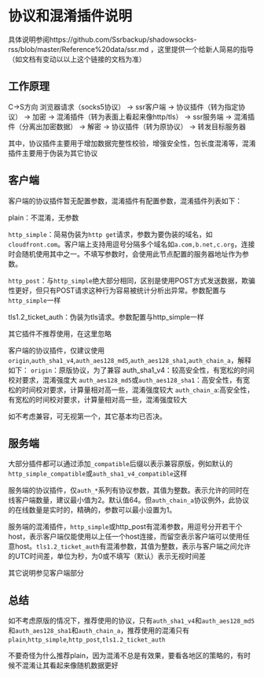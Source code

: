 # 协议和混淆插件说明

具体说明参阅https://github.com/Ssrbackup/shadowsocks-rss/blob/master/Reference%20data/ssr.md  ，这里提供一个给新人简易的指导（如文档有变动以以上这个链接的文档为准）

## 工作原理

C->S方向
浏览器请求（socks5协议） -> ssr客户端 -> 协议插件（转为指定协议） -> 加密 -> 混淆插件（转为表面上看起来像http/tls） -> ssr服务端 -> 混淆插件（分离出加密数据） -> 解密 -> 协议插件（转为原协议） -> 转发目标服务器

其中，协议插件主要用于增加数据完整性校验，增强安全性，包长度混淆等，混淆插件主要用于伪装为其它协议

## 客户端

客户端的协议插件暂无配置参数，混淆插件有配置参数，混淆插件列表如下：

plain：不混淆，无参数

`http_simple`：简易伪装为`http get`请求，参数为要伪装的域名，如`cloudfront.com`。客户端上支持用逗号分隔多个域名如`a.com,b.net,c.org`，连接时会随机使用其中之一。不填写参数时，会使用此节点配置的服务器地址作为参数。

`http_post`：与`http_simple`绝大部分相同，区别是使用POST方式发送数据，欺骗性更好，但只有POST请求这种行为容易被统计分析出异常。参数配置与`http_simple`一样

tls1.2_ticket_auth：伪装为tls请求。参数配置与http_simple一样

其它插件不推荐使用，在这里忽略

客户端的协议插件，仅建议使用`origin`,`auth_sha1_v4`,`auth_aes128_md5`,`auth_aes128_sha1`,`auth_chain_a`，解释如下：
`origin`：原版协议，为了兼容
auth_sha1_v4：较高安全性，有宽松的时间校对要求，混淆强度大
`auth_aes128_md5`或`auth_aes128_sha1`：高安全性，有宽松的时间校对要求，计算量相对高一些，混淆强度较大
`auth_chain_a`:高安全性，有宽松的时间校对要求，计算量相对高一些，混淆强度较大

如不考虑兼容，可无视第一个，其它基本均已否决。

## 服务端

大部分插件都可以通过添加`_compatible`后缀以表示兼容原版，例如默认的`http_simple_compatible`或`auth_sha1_v4_compatible`这样

服务端的协议插件，仅`auth_*`系列有协议参数，其值为整数。表示允许的同时在线客户端数量，建议最小值为2。默认值64。但`auth_chain_a`协议例外，此协议的在线数量是实时的，精确的，参数可以最小设置为1。

服务端的混淆插件，`http_simple`或http_post有混淆参数，用逗号分开若干个host，表示客户端仅能使用以上任一个host连接，而留空表示客户端可以使用任意host。`tls1.2_ticket_auth`有混淆参数，其值为整数，表示与客户端之间允许的UTC时间差，单位为秒，为0或不填写（默认）表示无视时间差

其它说明参见客户端部分

## 总结

如不考虑原版的情况下，推荐使用的协议，只有`auth_sha1_v4`和`auth_aes128_md5`和`auth_aes128_sha1`和`auth_chain_a`，推荐使用的混淆只有`plain`,`http_simple`,`http_post`,`tls1.2_ticket_auth`

不要奇怪为什么推荐plain，因为混淆不总是有效果，要看各地区的策略的，有时候不混淆让其看起来像随机数据更好